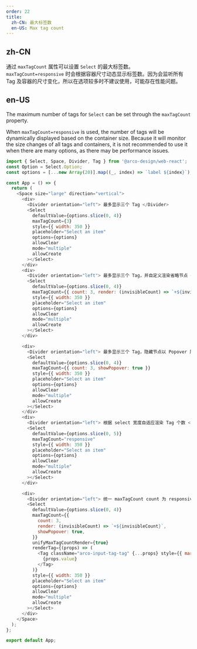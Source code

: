 ```yaml
---
order: 22
title:
  zh-CN: 最大标签数
  en-US: Max tag count
---
```

## zh-CN

通过 `maxTagCount` 属性可以设置 `Select` 的最大标签数。
`maxTagCount=responsive` 时会根据容器尺寸动态显示标签数。因为会监听所有 Tag 及容器的尺寸变化，所以在选项较多时不建议使用，可能存在性能问题。

## en-US

The maximum number of tags for `Select` can be set through the `maxTagCount` property.

When `maxTagCount=responsive` is used, the number of tags will be dynamically displayed based on the container size. Because it will monitor the size changes of all tags and containers, it is not recommended to use it when there are many options, as there may be performance issues.


```js
import { Select, Space, Divider, Tag } from '@arco-design/web-react';
const Option = Select.Option;
const options = [...new Array(20)].map((_, index) => `label ${index}`);

const App = () => {
  return (
    <Space size="large" direction="vertical">
      <div>
        <Divider orientation="left"> 最多显示三个 Tag </Divider>
        <Select
          defaultValue={options.slice(0, 4)}
          maxTagCount={3}
          style={{ width: 350 }}
          placeholder="Select an item"
          options={options}
          allowClear
          mode="multiple"
          allowCreate
        ></Select>
      </div>
      <div>
        <Divider orientation="left"> 最多显示三个 Tag，并自定义渲染省略节点 </Divider>
        <Select
          defaultValue={options.slice(0, 4)}
          maxTagCount={{ count: 3, render: (invisibleCount) => `+${invisibleCount}` }}
          style={{ width: 350 }}
          placeholder="Select an item"
          options={options}
          allowClear
          mode="multiple"
          allowCreate
        ></Select>
      </div>

      <div>
        <Divider orientation="left"> 最多显示三个 Tag，隐藏节点以 Popover 展示 </Divider>
        <Select
          defaultValue={options.slice(0, 4)}
          maxTagCount={{ count: 3, showPopover: true }}
          style={{ width: 350 }}
          placeholder="Select an item"
          options={options}
          allowClear
          mode="multiple"
          allowCreate
        ></Select>
      </div>
      <div>
        <Divider orientation="left"> 根据 select 宽度自适应渲染 Tag 个数 </Divider>
        <Select
          defaultValue={options.slice(0, 5)}
          maxTagCount="responsive"
          style={{ width: 350 }}
          placeholder="Select an item"
          options={options}
          allowClear
          mode="multiple"
          allowCreate
        ></Select>
      </div>

      <div>
        <Divider orientation="left"> 统一 maxTagCount count 为 responsive 和 number 场景的自定义 render 表现 </Divider>
        <Select
          defaultValue={options.slice(0, 4)}
          maxTagCount={{
            count: 3,
            render: (invisibleCount) => `+${invisibleCount}`,
            showPopover: true,
          }}
          unifyMaxTagCountRender={true}
          renderTag={(props) => (
            <Tag className="arco-input-tag-tag" {...props} style={{ marginRight: 4 }}>
              {props.value}
            </Tag>
          )}
          style={{ width: 350 }}
          placeholder="Select an item"
          options={options}
          allowClear
          mode="multiple"
          allowCreate
        ></Select>
      </div>
    </Space>
  );
};

export default App;

```

